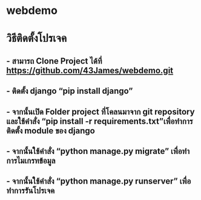 # webdemo
# วิธีติดตั้งโปรเจค
## - สามารถ Clone Project ได้ที่ https://github.com/43James/webdemo.git
## - ติดตั้ง django “pip install django”
## - จากนั้นเปิด Folder project ที่โคลนมาจาก git repository และใช้คำสั่ง “pip install -r requirements.txt”เพื่อทำการติดตั้ง module ของ django
## - จากนั้นใช้คำสั่ง “python manage.py migrate” เพื่อทำการไมเกรทข้อมูล
## - จากนั้นใช้คำสั่ง “python manage.py runserver” เพื่อทำการรันโปรเจค